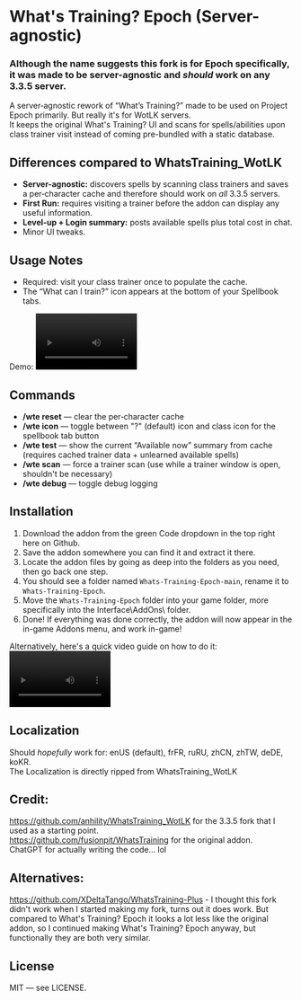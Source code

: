 # What's Training? Epoch (Server-agnostic)
### Although the name suggests this fork is for Epoch specifically, it was made to be server-agnostic and *should* work on any 3.3.5 server.  

A server‑agnostic rework of “What’s Training?” made to be used on Project Epoch primarily. But really it's for WotLK servers.  
It keeps the original What's Training? UI and scans for spells/abilities upon class trainer visit instead of coming pre-bundled with a static database.

## Differences compared to WhatsTraining_WotLK
- **Server-agnostic:** discovers spells by scanning class trainers and saves a per‑character cache and therefore should work on *all* 3.3.5 servers.  
- **First Run:** requires visiting a trainer before the addon can display any useful information.  
- **Level‑up + Login summary:** posts available spells plus total cost in chat.  
- Minor UI tweaks.

## Usage Notes  
- Required: visit your class trainer once to populate the cache.  
- The “What can I train?” icon appears at the bottom of your Spellbook tabs.  

Demo: 
<video src='https://github.com/user-attachments/assets/404658a6-6a4c-4d7d-ae94-0be52e466c55' width=180 height=100/>
## Commands
- **/wte reset** — clear the per‑character cache
- **/wte icon** — toggle between "?" (default) icon and class icon for the spellbook tab button
- **/wte test** — show the current “Available now” summary from cache (requires cached trainer data + unlearned available spells)  
- **/wte scan** — force a trainer scan (use while a trainer window is open, shouldn't be necessary)  
- **/wte debug** — toggle debug logging  

## Installation
1. Download the addon from the green Code dropdown in the top right here on Github.  
2. Save the addon somewhere you can find it and extract it there.  
3. Locate the addon files by going as deep into the folders as you need, then go back one step.  
4. You should see a folder named `Whats-Training-Epoch-main`, rename it to `Whats-Training-Epoch`.  
5. Move the `Whats-Training-Epoch` folder into your game folder, more specifically into the Interface\AddOns\ folder.  
6. Done! If everything was done correctly, the addon will now  appear in the in-game Addons menu, and work in-game!  

Alternatively, here's a quick video guide on how to do it:
<video src='https://github.com/user-attachments/assets/7c1b2f47-c0f5-4185-bed2-82b3fa117463' width=180 height=100/>  

## Localization
Should *hopefully* work for: enUS (default), frFR, ruRU, zhCN, zhTW, deDE, koKR.  
The Localization is directly ripped from WhatsTraining_WotLK  

## Credit:
https://github.com/anhility/WhatsTraining_WotLK for the 3.3.5 fork that I used as a starting point.  
https://github.com/fusionpit/WhatsTraining for the original addon.  
ChatGPT for actually writing the code... lol  

## Alternatives:  
https://github.com/XDeltaTango/WhatsTraining-Plus - I thought this fork didn't work when I started making my fork, turns out it does work. But compared to What's Training? Epoch it looks a lot less like the original addon, so I continued making What's Training? Epoch anyway, but functionally they are both very similar.


## License
MIT — see LICENSE.
